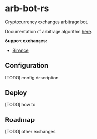 # arb-bot-rs

Cryptocurrency exchanges arbitrage bot.

Documentation of arbitrage algorithm [here](https://github.com/mkbeh/arb-bot-rs/docs).

**Support exchanges:**

* [Binance](https://www.binance.com)

## Configuration

[TODO] config description

## Deploy

[TODO] how to

## Roadmap

[TODO] other exchanges